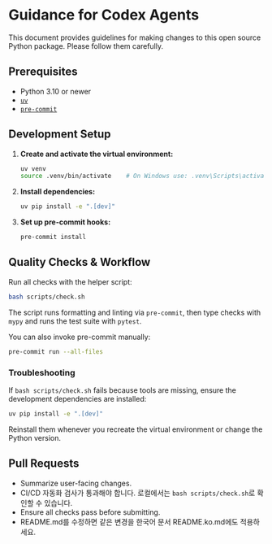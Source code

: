# Guidance for Codex Agents

This document provides guidelines for making changes to this open source Python package. Please follow them carefully.

## Prerequisites

- Python 3.10 or newer
- [`uv`](https://github.com/astral-sh/uv)
- [`pre-commit`](https://pre-commit.com/)

## Development Setup

1. **Create and activate the virtual environment:**
   ```bash
   uv venv
   source .venv/bin/activate    # On Windows use: .venv\Scripts\activate
   ```
2. **Install dependencies:**
   ```bash
   uv pip install -e ".[dev]"
   ```
3. **Set up pre-commit hooks:**
   ```bash
   pre-commit install
   ```

## Quality Checks & Workflow

Run all checks with the helper script:

```bash
bash scripts/check.sh
```

The script runs formatting and linting via `pre-commit`, then type checks with `mypy` and runs the test suite with `pytest`.

You can also invoke pre-commit manually:
```bash
pre-commit run --all-files
```

### Troubleshooting

If `bash scripts/check.sh` fails because tools are missing, ensure the
development dependencies are installed:

```bash
uv pip install -e ".[dev]"
```

Reinstall them whenever you recreate the virtual environment or change the
Python version.

## Pull Requests

- Summarize user-facing changes.
- CI/CD 자동화 검사가 통과해야 합니다. 로컬에서는 `bash scripts/check.sh`로 확인할 수 있습니다.
- Ensure all checks pass before submitting.
- README.md를 수정하면 같은 변경을 한국어 문서 README.ko.md에도 적용하세요.

